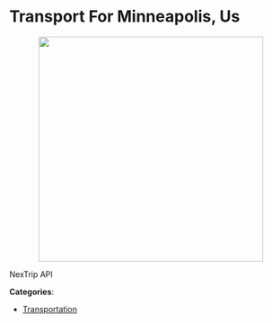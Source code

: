 # Transport For Minneapolis, Us
<p align="center">
    <img width="400" src="https://raw.githubusercontent.com/apis-list/apis-list/apis/transport-for-minneapolis-us/logo_256x256.png" />
</p>

NexTrip API



**Categories**:

- [Transportation](https://github.com/apis-list/apis-list#transportation)



